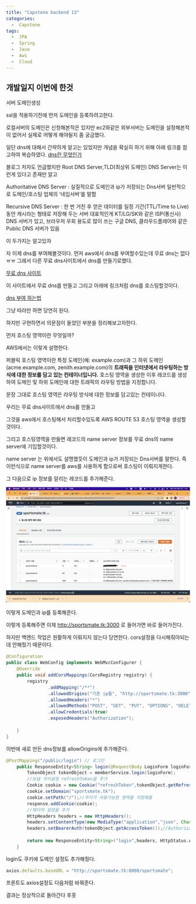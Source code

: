 ```yaml
---
title: "Capstone backend 13"
categories:
  -  Capstone
tags:
  -  JPA
  -  Spring
  -  Java
  -  Aws
  -  Cloud
---
```

개발일지 이번에 한것
------
서버 도메인생성 

ssl을 적용하기전에 먼저 도메인을 등록하려고한다.

로컬서버의 도메인은 신청해본적은 있지만 ec2와같은 외부서버는 도메인을 설정해본적이 없어서 실제로 어떻게 해야될지 좀 궁금했다.

일단 dns에 대해서 간략하게 알고는 있었지만 개념을 확실히 하기 위해 아래 링크를 참고하여 복습하였다.
[dns란 무엇인가](https://gentlysallim.com/dns%EB%9E%80-%EB%AD%90%EA%B3%A0-%EB%84%A4%EC%9E%84%EC%84%9C%EB%B2%84%EB%9E%80-%EB%AD%94%EC%A7%80-%EA%B0%9C%EB%85%90%EC%A0%95%EB%A6%AC/)

블로그 저자도 언급했지만 Root DNS Server,TLD(최상위 도메인) DNS Server는 이런게 있다고 존재만 알고 

 Authoritative DNS Server : 실질적으로 도메인과 ip가 저장되는 Dns서버 일반적으로 도메인/호스팅 업체의 ‘네임서버’를 말함 

Recursive DNS Server : 한 번 거친 후 얻은 데이터를 일정 기간(TTL/Time to Live) 동안 캐시라는 형태로 저장해 두는 서버 대표적인게 KT/LG/SK와 같은 ISP(통신사) DNS 서버가 있고, 브라우저 우회 용도로 많이 쓰는 구글 DNS, 클라우드플레어와 같은 Public DNS 서버가 있음

이 두가지는 알고있자 

자 이제 dns를 부여해볼것이다. 먼저 aws에서 dns를 부여할수있는데 무료 dns는 없다 ㅠㅠ 그래서 다른 무료 dns사이트에서 dns를 만들기로했다. 

[무료 dns 사이트](https://my.freenom.com/clientarea.php)

이 사이트에서 무료 dns를 만들고 그리고 아래에 링크처럼 dns를 호스팅할것이다.

[dns 부여 하는법](https://dev.classmethod.jp/articles/try-registering-the-aws-route53-domain/)

그냥 따라만 하면 당연히 된다. 

하지만 구현하면서 의문점이 들었던 부분을 정리해보고자한다.

먼저 호스팅 영역이란 무엇일까?

AWS에서는 이렇게 설명한다.

퍼블릭 호스팅 영역이란 특정 도메인(예: example.com)과 그 하위 도메인(acme.example.com, zenith.example.com)의 <strong>트래픽을 인터넷에서 라우팅하는 방식에 대한 정보를 담고 있는 컨테이너입니다.</strong> 호스팅 영역을 생성한 이후 레코드를 생성하여 도메인 및 하위 도메인에 대한 트래픽의 라우팅 방법을 지정합니다.

문장 그대로 호스팅 영역은 라우팅 방식에 대한 정보를 담고있는 컨테이너다.

우리는 무료 dns사이트에서 dns를 만들고

그것을 aws에서 호스팅해서 처리할수있도록 AWS ROUTE 53 호스팅 영역을 생성할것이다.

그리고 호스팅영역을 만들면 레코드의 name server 정보를 무료 dns의 name server에 기입할것이다. 

name server 는 위에서도 설명했듯이 도메인과 ip가 저장되는 Dns서버를 말한다. 즉 이런식으로 name server를 aws를 사용하게 함으로써 호스팅이 이뤄지게한다.

그 다음으로 ip 정보를 알리는 레코드를 추가해준다.

![record](/assets/images/record.png)

이렇게 도메인과 ip를 등록해준다.

이렇게 등록해주면 이제 http://sportsmate.tk:3000 로 들어가면 바로 들어가진다.

하지만 백엔드 작업은 원활하게 이뤄지지 않는다 당연한다. cors설정을 다시해줘야되는데 안해줬기 때문이다.

```java
@Configuration
public class WebConfig implements WebMvcConfigurer {
    @Override
    public void addCorsMappings(CorsRegistry registry) {
        registry
                .addMapping("/**")
                .allowedOrigins("기존 ip들", "http://sportsmate.tk:3000" )
                .allowedHeaders("*")
                .allowedMethods("POST", "GET", "PUT", "OPTIONS", "DELETE", "HEAD")
                .allowCredentials(true)
                .exposedHeaders("Authorization");

    }
}
```
이번에 새로 만든 dns정보를 allowOrigins에 추가해준다.

```java
@PostMapping("/public/login") // 로그인
    public ResponseEntity<String> login(@RequestBody LoginForm loginForm, HttpServletResponse response){
        TokenObject tokenObject = memberService.login(loginForm);
        //보낼 쿠키설정 refreshToken을 추가
        Cookie cookie = new Cookie("refreshToken",tokenObject.getRefreshToken());
        cookie.setDomain("sportsmate.tk");
        cookie.setPath("/");//쿠키가 사용가능한 영역을 지정해줌
        response.addCookie(cookie);
        //헤더의 설정을 추가
        HttpHeaders headers = new HttpHeaders();
        headers.setContentType(new MediaType("application","json", Charset.forName("UTF-8")));
        headers.setBearerAuth(tokenObject.getAccessToken());//Authorization: Bearer

        return new ResponseEntity<String>("login",headers, HttpStatus.ACCEPTED);
    }
```
login도 쿠키에 도메인 설정도 추가해줬다.

```javascript
axios.defaults.baseURL = "http://sportsmate.tk:8080/sportsmate";
```
프론트도 axios설정도 다음처럼 바꿔준다.

결과는 정상적으로 돌아간다 후훗






